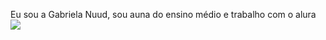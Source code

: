 Eu sou a Gabriela Nuud, sou auna do ensino médio e trabalho com o alura
![](https://media1.tenor.com/m/quxUCN5yBDsAAAAC/dance-happy.gif)
